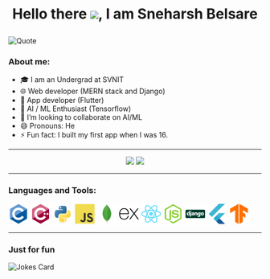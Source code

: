 <h1>
  <p align="center" margin="25px">
    Hello there <img height="40" src="https://c.tenor.com/Wx9IEmZZXSoAAAAi/hi.gif" />, I am Sneharsh Belsare
  </p>
 </h1>
 
![Quote](https://quotefancy.com/media/wallpaper/1600x900/2000881-Joel-Spolsky-Quote-It-s-harder-to-read-code-than-to-write-it.jpg)

### About me:
- 🎓 I am an Undergrad at SVNIT
- 🌐 Web developer (MERN stack and Django)
- 📱 App developer (Flutter)
- 🤖 AI / ML Enthusiast (Tensorflow)
- 👯 I’m looking to collaborate on AI/ML
- 😄 Pronouns: He
- ⚡ Fun fact: I built my first app when I was 16.

---
<p align="center">
  <img src="https://github-readme-stats.vercel.app/api?username=neutr0nStar&hide=stars&show_icons=True&theme=dark" />
  <img src="https://github-readme-streak-stats.herokuapp.com/?user=neutr0nStar&theme=dark" />

</p>

---
<h3 align="left">Languages and Tools:</h3>
<p align="left">
  <img src="https://raw.githubusercontent.com/devicons/devicon/master/icons/c/c-original.svg" alt="c" width="40" height="40"/>
  <img src="https://raw.githubusercontent.com/devicons/devicon/master/icons/cplusplus/cplusplus-original.svg" alt="cplusplus" width="40" height="40"/>
  <img src="https://raw.githubusercontent.com/devicons/devicon/master/icons/python/python-original.svg" alt="python" width="40" height="40"/>
  <img src="https://raw.githubusercontent.com/devicons/devicon/master/icons/javascript/javascript-original.svg" alt="javascript" width="40" height="40"/>
  <img src="https://raw.githubusercontent.com/devicons/devicon/master/icons/mongodb/mongodb-original.svg" alt="mongodb" width="40" height="40"/>
  <img src="https://raw.githubusercontent.com/devicons/devicon/master/icons/express/express-original.svg" alt="express" width="40" height="40"/>
  <img src="https://raw.githubusercontent.com/devicons/devicon/master/icons/react/react-original.svg" alt="react" width="40" height="40"/>
  <img src="https://raw.githubusercontent.com/devicons/devicon/master/icons/nodejs/nodejs-original.svg" alt="nodejs" width="40" height="40"/>
  <img src="https://raw.githubusercontent.com/devicons/devicon/master/icons/django/django-original.svg" alt="django" width="40" height="40"/>
  <img src="https://raw.githubusercontent.com/devicons/devicon/master/icons/flutter/flutter-original.svg" alt="flutter" width="40" height="40"/>
  <img src="https://raw.githubusercontent.com/devicons/devicon/master/icons/tensorflow/tensorflow-original.svg" alt="tensorflow" width="40" height="40"/>
</p>

---

### Just for fun
![Jokes Card](https://readme-jokes.vercel.app/api)
